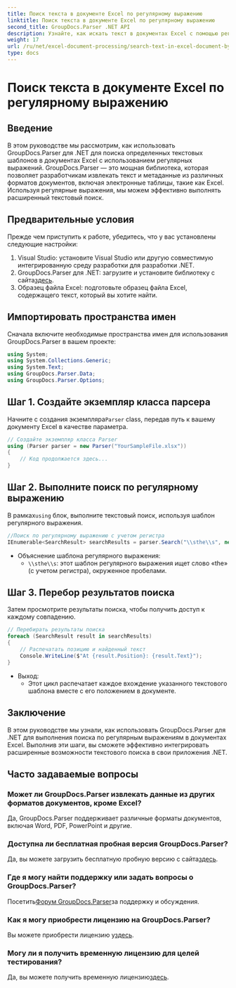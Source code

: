```yaml
---
title: Поиск текста в документе Excel по регулярному выражению
linktitle: Поиск текста в документе Excel по регулярному выражению
second_title: GroupDocs.Parser .NET API
description: Узнайте, как искать текст в документах Excel с помощью регулярных выражений с помощью GroupDocs.Parser для .NET. Эффективно выполняйте расширенный текстовый поиск.
weight: 17
url: /ru/net/excel-document-processing/search-text-in-excel-document-by-regular-expression/
type: docs
---
```

# Поиск текста в документе Excel по регулярному выражению

## Введение
В этом руководстве мы рассмотрим, как использовать GroupDocs.Parser для .NET для поиска определенных текстовых шаблонов в документах Excel с использованием регулярных выражений. GroupDocs.Parser — это мощная библиотека, которая позволяет разработчикам извлекать текст и метаданные из различных форматов документов, включая электронные таблицы, такие как Excel. Используя регулярные выражения, мы можем эффективно выполнять расширенный текстовый поиск.
## Предварительные условия
Прежде чем приступить к работе, убедитесь, что у вас установлены следующие настройки:
1. Visual Studio: установите Visual Studio или другую совместимую интегрированную среду разработки для разработки .NET.
2.  GroupDocs.Parser для .NET: загрузите и установите библиотеку с сайта[здесь](https://releases.groupdocs.com/parser/net/).
3. Образец файла Excel: подготовьте образец файла Excel, содержащего текст, который вы хотите найти.

## Импортировать пространства имен
Сначала включите необходимые пространства имен для использования GroupDocs.Parser в вашем проекте:
```csharp
using System;
using System.Collections.Generic;
using System.Text;
using GroupDocs.Parser.Data;
using GroupDocs.Parser.Options;
```
## Шаг 1. Создайте экземпляр класса парсера
 Начните с создания экземпляра`Parser` class, передав путь к вашему документу Excel в качестве параметра.
```csharp
// Создайте экземпляр класса Parser
using (Parser parser = new Parser("YourSampleFile.xlsx"))
{
    // Код продолжается здесь...
}
```
## Шаг 2. Выполните поиск по регулярному выражению
 В рамках`using` блок, выполните текстовый поиск, используя шаблон регулярного выражения.
```csharp
//Поиск по регулярному выражению с учетом регистра
IEnumerable<SearchResult> searchResults = parser.Search("\\sthe\\s", new SearchOptions(true, false, true));
```
- Объяснение шаблона регулярного выражения:
  - `\\sthe\\s`: этот шаблон регулярного выражения ищет слово «the» (с учетом регистра), окруженное пробелами.
## Шаг 3. Перебор результатов поиска
Затем просмотрите результаты поиска, чтобы получить доступ к каждому совпадению.
```csharp
// Перебирать результаты поиска
foreach (SearchResult result in searchResults)
{
    // Распечатать позицию и найденный текст
    Console.WriteLine($"At {result.Position}: {result.Text}");
}
```
- Выход:
  - Этот цикл распечатает каждое вхождение указанного текстового шаблона вместе с его положением в документе.

## Заключение
В этом руководстве мы узнали, как использовать GroupDocs.Parser для .NET для выполнения поиска по регулярным выражениям в документах Excel. Выполнив эти шаги, вы сможете эффективно интегрировать расширенные возможности текстового поиска в свои приложения .NET.

## Часто задаваемые вопросы
### Может ли GroupDocs.Parser извлекать данные из других форматов документов, кроме Excel?
Да, GroupDocs.Parser поддерживает различные форматы документов, включая Word, PDF, PowerPoint и другие.
### Доступна ли бесплатная пробная версия GroupDocs.Parser?
 Да, вы можете загрузить бесплатную пробную версию с сайта[здесь](https://releases.groupdocs.com/).
### Где я могу найти поддержку или задать вопросы о GroupDocs.Parser?
 Посетить[Форум GroupDocs.Parser](https://forum.groupdocs.com/c/parser/17)за поддержку и обсуждения.
### Как я могу приобрести лицензию на GroupDocs.Parser?
 Вы можете приобрести лицензию у[здесь](https://purchase.groupdocs.com/buy).
### Могу ли я получить временную лицензию для целей тестирования?
 Да, вы можете получить временную лицензию[здесь](https://purchase.groupdocs.com/temporary-license/).
